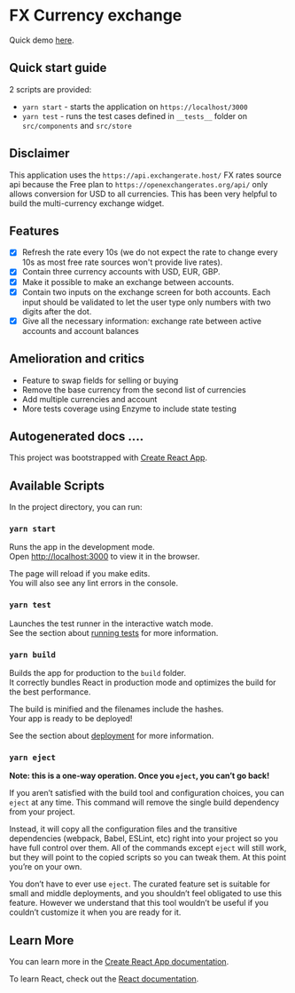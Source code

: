 # FX Currency exchange

Quick demo [here](https://upbeat-elion-6bb72d.netlify.app/).

## Quick start guide

2 scripts are provided:

- `yarn start` - starts the application on `https://localhost/3000`
- `yarn test` - runs the test cases defined in `__tests__` folder on `src/components` and `src/store`

## Disclaimer

This application uses the ```https://api.exchangerate.host/``` FX rates source api because the Free plan to ```https://openexchangerates.org/api/``` only allows conversion for USD to all currencies. 
This has been very helpful to build the multi-currency exchange widget.

## Features

- [X] Refresh the rate every 10s (we do not expect the rate to change every 10s as most free
rate sources won't provide live rates).
- [X] Contain three currency accounts with USD, EUR, GBP.
- [X] Make it possible to make an exchange between accounts.
- [X] Contain two inputs on the exchange screen for both accounts. Each input should be
validated to let the user type only numbers with two digits after the dot.
- [X] Give all the necessary information: exchange rate between active accounts and account
balances

## Amelioration and critics

- Feature to swap fields for selling or buying
- Remove the base currency from the second list of currencies
- Add multiple currencies and account
- More tests coverage using Enzyme to include state testing

## Autogenerated docs ....

This project was bootstrapped with [Create React App](https://github.com/facebook/create-react-app).

## Available Scripts

In the project directory, you can run:

### `yarn start`

Runs the app in the development mode.\
Open [http://localhost:3000](http://localhost:3000) to view it in the browser.

The page will reload if you make edits.\
You will also see any lint errors in the console.

### `yarn test`

Launches the test runner in the interactive watch mode.\
See the section about [running tests](https://facebook.github.io/create-react-app/docs/running-tests) for more information.

### `yarn build`

Builds the app for production to the `build` folder.\
It correctly bundles React in production mode and optimizes the build for the best performance.

The build is minified and the filenames include the hashes.\
Your app is ready to be deployed!

See the section about [deployment](https://facebook.github.io/create-react-app/docs/deployment) for more information.

### `yarn eject`

**Note: this is a one-way operation. Once you `eject`, you can’t go back!**

If you aren’t satisfied with the build tool and configuration choices, you can `eject` at any time. This command will remove the single build dependency from your project.

Instead, it will copy all the configuration files and the transitive dependencies (webpack, Babel, ESLint, etc) right into your project so you have full control over them. All of the commands except `eject` will still work, but they will point to the copied scripts so you can tweak them. At this point you’re on your own.

You don’t have to ever use `eject`. The curated feature set is suitable for small and middle deployments, and you shouldn’t feel obligated to use this feature. However we understand that this tool wouldn’t be useful if you couldn’t customize it when you are ready for it.

## Learn More

You can learn more in the [Create React App documentation](https://facebook.github.io/create-react-app/docs/getting-started).

To learn React, check out the [React documentation](https://reactjs.org/).
